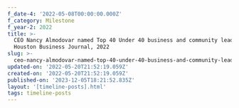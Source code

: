 ```yaml
---
f_date-4: '2022-05-08T00:00:00.000Z'
f_category: Milestone
f_year-2: 2022
title: >-
  CEO Nancy Almodovar named Top 40 Under 40 business and community leaders by
  Houston Business Journal, 2022
slug: >-
  ceo-nancy-almodovar-named-top-40-under-40-business-and-community-leaders-by-houston-business-journal-2022
updated-on: '2022-05-20T21:52:19.059Z'
created-on: '2022-05-20T21:52:19.059Z'
published-on: '2023-12-05T18:21:52.835Z'
layout: '[timeline-posts].html'
tags: timeline-posts
---
```



